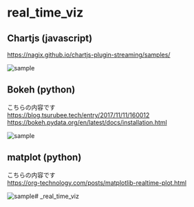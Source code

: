 # real_time_viz

## Chartjs (javascript)
https://nagix.github.io/chartjs-plugin-streaming/samples/

![sample](./image/3.gif)

## Bokeh (python)
こちらの内容です  
https://blog.tsurubee.tech/entry/2017/11/11/160012 
https://bokeh.pydata.org/en/latest/docs/installation.html

![sample](./image/2.gif)

## matplot (python)
こちらの内容です  
https://org-technology.com/posts/matplotlib-realtime-plot.html

![sample](./image/1.gif)# _real_time_viz

